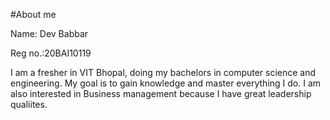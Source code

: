 #About me

Name: Dev Babbar 

Reg no.:20BAI10119

I am a fresher in VIT Bhopal, doing my bachelors in computer science and engineering. My goal is to gain knowledge and master everything I do. I am also interested
in Business management because I have great leadership qualiites.
